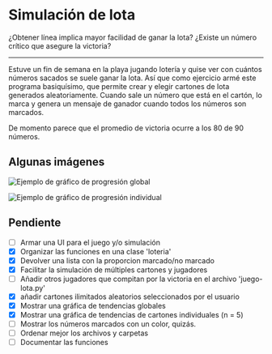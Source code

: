 # Simulación de lota

¿Obtener línea implica mayor facilidad de ganar la lota? ¿Existe un número crítico que asegure la victoria?

---

Estuve un fin de semana en la playa jugando lotería y quise ver con cuántos números sacados se suele ganar la lota. Así que como ejercicio armé este programa basiquísimo, que permite crear y elegir cartones de lota generados aleatoriamente. Cuando sale un número que está en el cartón, lo marca y genera un mensaje de ganador cuando todos los números son marcados. 

De momento parece que el promedio de victoria ocurre a los 80 de 90 números. 

## Algunas imágenes
![Ejemplo de gráfico de progresión global](https://github.com/bmmedinac/lota/blob/main/img/plot_progresion.png)

![Ejemplo de gráfico de progresión individual](https://github.com/bmmedinac/lota/blob/main/img/plot_progresion_individual.png)

## Pendiente

- [ ]  Armar una UI para el juego y/o simulación
- [x]  Organizar las funciones en una clase 'loteria'
- [x]  Devolver una lista con la proporcion marcado/no marcado
- [x]  Facilitar la simulación de múltiples cartones y jugadores
- [ ]  Añadir otros jugadores que compitan por la victoria en el archivo 'juego-lota.py'
- [x]  añadir cartones ilimitados aleatorios seleccionados por el usuario
- [x]  Mostrar una gráfica de tendencias globales
- [x]  Mostrar una gráfica de tendencias de cartones individuales (n = 5)
- [ ]  Mostrar los números marcados con un color, quizás.
- [ ]  Ordenar mejor los archivos y carpetas
- [ ]  Documentar las funciones